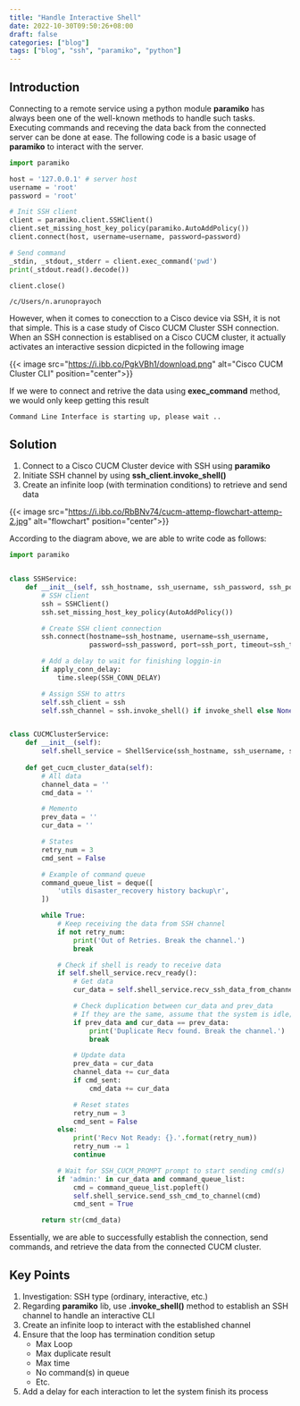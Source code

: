 ```yaml
---
title: "Handle Interactive Shell"
date: 2022-10-30T09:50:26+08:00
draft: false
categories: ["blog"]
tags: ["blog", "ssh", "paramiko", "python"]
---
```


## Introduction

Connecting to a remote service using a python module **paramiko** has always been one of the well-known methods to handle such tasks. Executing commands and receving the data back from the connected server can be done at ease. The following code is a basic usage of **paramiko** to interact with the server.

```python
import paramiko

host = '127.0.0.1' # server host
username = 'root'
password = 'root'

# Init SSH client
client = paramiko.client.SSHClient()
client.set_missing_host_key_policy(paramiko.AutoAddPolicy())
client.connect(host, username=username, password=password)

# Send command
_stdin, _stdout,_stderr = client.exec_command('pwd')
print(_stdout.read().decode())

client.close()
```

```shell
/c/Users/n.arunoprayoch
```

However, when it comes to conecction to a Cisco device via SSH, it is not that simple. This is a case study of Cisco CUCM Cluster SSH connection. When an SSH connection is establised on a Cisco CUCM cluster, it actually activates an interactive session dicpicted in the following image

{{< image src="https://i.ibb.co/PgkVBh1/download.png" alt="Cisco CUCM Cluster CLI" position="center">}}

If we were to connect and retrive the data using **exec_command** method, we would only keep getting this result

```shell
Command Line Interface is starting up, please wait ..
```

## Solution

1. Connect to a Cisco CUCM Cluster device with SSH using **paramiko**
2. Initiate SSH channel by using **ssh_client.invoke_shell()**
3. Create an infinite loop (with termination conditions) to retrieve and send data

{{< image src="https://i.ibb.co/RbBNv74/cucm-attemp-flowchart-attemp-2.jpg" alt="flowchart" position="center">}}

According to the diagram above, we are able to write code as follows:

```python
import paramiko


class SSHService:
    def __init__(self, ssh_hostname, ssh_username, ssh_password, ssh_port, ssh_timeout):
        # SSH client
        ssh = SSHClient()
        ssh.set_missing_host_key_policy(AutoAddPolicy())

        # Create SSH client connection
        ssh.connect(hostname=ssh_hostname, username=ssh_username,
                    password=ssh_password, port=ssh_port, timeout=ssh_timeout)

        # Add a delay to wait for finishing loggin-in
        if apply_conn_delay:
            time.sleep(SSH_CONN_DELAY)

        # Assign SSH to attrs
        self.ssh_client = ssh
        self.ssh_channel = ssh.invoke_shell() if invoke_shell else None


class CUCMClusterService:
    def __init__(self):
        self.shell_service = ShellService(ssh_hostname, ssh_username, ssh_password, ssh_port, ssh_timeout)
    
    def get_cucm_cluster_data(self):
        # All data
        channel_data = ''
        cmd_data = ''

        # Memento
        prev_data = ''
        cur_data = ''

        # States
        retry_num = 3
        cmd_sent = False

        # Example of command queue
        command_queue_list = deque([
            'utils disaster_recovery history backup\r',
        ])

        while True:
            # Keep receiving the data from SSH channel
            if not retry_num:
                print('Out of Retries. Break the channel.')
                break

            # Check if shell is ready to receive data
            if self.shell_service.recv_ready():
                # Get data
                cur_data = self.shell_service.recv_ssh_data_from_channel()

                # Check duplication between cur_data and prev_data
                # If they are the same, assume that the system is idle; break the loop
                if prev_data and cur_data == prev_data:
                    print('Duplicate Recv found. Break the channel.')
                    break

                # Update data
                prev_data = cur_data
                channel_data += cur_data
                if cmd_sent:
                    cmd_data += cur_data

                # Reset states
                retry_num = 3
                cmd_sent = False
            else:
                print('Recv Not Ready: {}.'.format(retry_num))
                retry_num -= 1
                continue

            # Wait for SSH_CUCM_PROMPT prompt to start sending cmd(s)
            if 'admin:' in cur_data and command_queue_list:
                cmd = command_queue_list.popleft()
                self.shell_service.send_ssh_cmd_to_channel(cmd)
                cmd_sent = True

        return str(cmd_data)
```

Essentially, we are able to successfully establish the connection, send commands, and retrieve the data from the connected CUCM cluster.

## Key Points

1. Investigation: SSH type (ordinary, interactive, etc.)
2. Regarding **paramiko** lib, use **.invoke_shell()** method to establish an SSH channel to handle an interactive CLI
3. Create an infinite loop to interact with the established channel
4. Ensure that the loop has termination condition setup
    - Max Loop
    - Max duplicate result
    - Max time
    - No command(s) in queue
    - Etc.
5. Add a delay for each interaction to let the system finish its process
